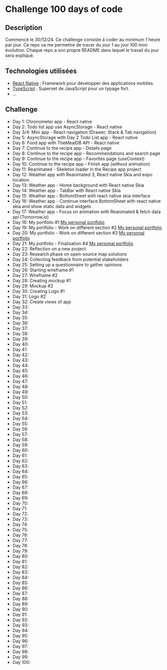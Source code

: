 # Challenge 100 days of code

## Description

Commencé le 30/12/24.
Ce challenge consiste à coder au minimum 1 heure par jour. Ce repo va me permettre de tracer du jour 1 au jour 100 mon évolution.
Chaque repo a son propre README dans lequel le travail du jour sera expliqué.

## Technologies utilisées

- [React Native](https://reactnative.dev/) : Framework pour développer des applications mobiles.
- [TypeScript](https://www.typescriptlang.org/) : Superset de JavaScript pour un typage fort.
- ...

## Challenge

- Day 1: Chronometer app - React native
- Day 2: Todo list app use AsyncStorage - React native
- Day 3/4: Mini app - React navigation (Drawer, Stack & Tab navigation)
- Day 5: AsyncStorage with Day 2 Todo List app - React native
- Day 6: Food app with TheMealDB API - React native
- Day 7: Continue to the recipe app - Details page
- Day 8: Continue to the recipe app - Recommendations and search page
- Day 9: Continue to the recipe app - Favorites page (useContext)
- Day 10: Continue to the recipe app - Finish app (without animation)
- Day 11: Reanimated - Skeleton loader in the Recipe app project
- Day 12: Weather app with Reanimated 3, React native Skia and expo location.
- Day 13: Weather app - Home background with React native Skia
- Day 14: Weather app - TabBar with React native Skia
- Day 15: Weather app - BottomSheet with react native skia interface
- Day 16: Weather app - Continue interface BottomSheet with react native skia and show static data and widgets
- Day 17: Weather app - Focus on animation with Reanimated & fetch data api (Tomorrow.io)
- Day 18: My portfolio #1 [My personal portfolio](https://www.annesophiefaustino.com/)
- Day 19: My portfolio - Work on different section #2 [My personal portfolio](https://www.annesophiefaustino.com/)
- Day 20: My portfolio - Work on different section #3 [My personal portfolio](https://www.annesophiefaustino.com/)
- Day 21: My portfolio - Finalisation #4 [My personal portfolio](https://www.annesophiefaustino.com/)
- Day 22: Reflection on a new project
- Day 23: Research phase on open-source map solutions
- Day 24: Collecting feedback from potential stakeholders
- Day 25: Setting up a questionnaire to gather opinions
- Day 26: Starting wireframe #1
- Day 27: Wireframe #2
- Day 28: Creating mockup #1
- Day 29: Mockup #2
- Day 30: Creating Logo #1
- Day 31: Logo #2
- Day 32: Create views of app
- Day 33:
- Day 34:
- Day 35:
- Day 36:
- Day 37:
- Day 38:
- Day 39:
- Day 40:
- Day 41:
- Day 42:
- Day 43:
- Day 44:
- Day 45:
- Day 46:
- Day 47:
- Day 48:
- Day 49:
- Day 50:
- Day 51:
- Day 52:
- Day 53:
- Day 54:
- Day 55:
- Day 56:
- Day 57:
- Day 58:
- Day 59:
- Day 60:
- Day 61:
- Day 62:
- Day 63:
- Day 64:
- Day 65:
- Day 66:
- Day 67:
- Day 68:
- Day 69:
- Day 70:
- Day 71:
- Day 72:
- Day 73:
- Day 74:
- Day 75:
- Day 76:
- Day 77:
- Day 78:
- Day 79:
- Day 80:
- Day 81:
- Day 82:
- Day 83:
- Day 84:
- Day 85:
- Day 86:
- Day 87:
- Day 88:
- Day 89:
- Day 90:
- Day 91:
- Day 92:
- Day 93:
- Day 94:
- Day 95:
- Day 96:
- Day 97:
- Day 98:
- Day 99:
- Day 100:
